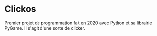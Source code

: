 # Clickos
Premier projet de programmation fait en 2020 avec Python et sa librairie PyGame. Il s'agit d'une sorte de clicker.
